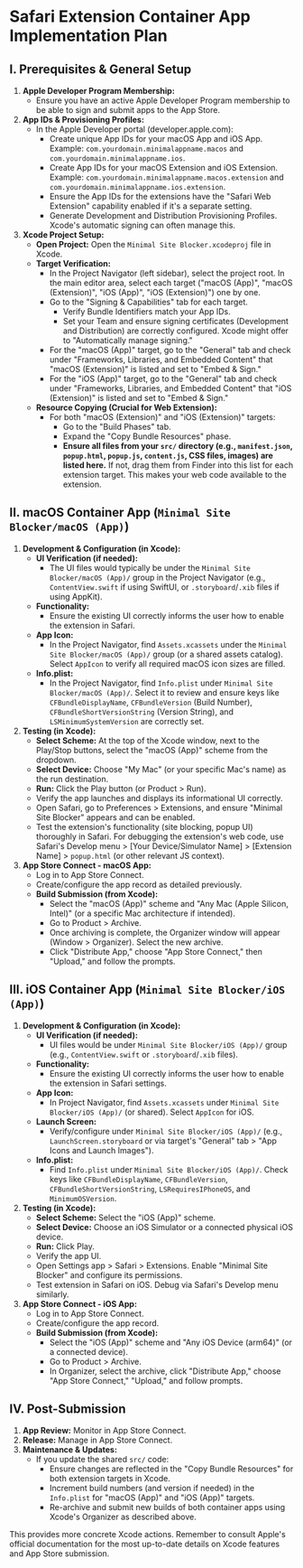 # Safari Extension Container App Implementation Plan

## I. Prerequisites & General Setup

1.  **Apple Developer Program Membership:**
    *   Ensure you have an active Apple Developer Program membership to be able to sign and submit apps to the App Store.
2.  **App IDs & Provisioning Profiles:**
    *   In the Apple Developer portal (developer.apple.com):
        *   Create unique App IDs for your macOS App and iOS App. Example: `com.yourdomain.minimalappname.macos` and `com.yourdomain.minimalappname.ios`.
        *   Create App IDs for your macOS Extension and iOS Extension. Example: `com.yourdomain.minimalappname.macos.extension` and `com.yourdomain.minimalappname.ios.extension`.
        *   Ensure the App IDs for the extensions have the "Safari Web Extension" capability enabled if it's a separate setting.
        *   Generate Development and Distribution Provisioning Profiles. Xcode's automatic signing can often manage this.
3.  **Xcode Project Setup:**
    *   **Open Project:** Open the `Minimal Site Blocker.xcodeproj` file in Xcode.
    *   **Target Verification:**
        *   In the Project Navigator (left sidebar), select the project root. In the main editor area, select each target ("macOS (App)", "macOS (Extension)", "iOS (App)", "iOS (Extension)") one by one.
        *   Go to the "Signing & Capabilities" tab for each target.
            *   Verify Bundle Identifiers match your App IDs.
            *   Set your Team and ensure signing certificates (Development and Distribution) are correctly configured. Xcode might offer to "Automatically manage signing."
        *   For the "macOS (App)" target, go to the "General" tab and check under "Frameworks, Libraries, and Embedded Content" that "macOS (Extension)" is listed and set to "Embed & Sign."
        *   For the "iOS (App)" target, go to the "General" tab and check under "Frameworks, Libraries, and Embedded Content" that "iOS (Extension)" is listed and set to "Embed & Sign."
    *   **Resource Copying (Crucial for Web Extension):**
        *   For both "macOS (Extension)" and "iOS (Extension)" targets:
            *   Go to the "Build Phases" tab.
            *   Expand the "Copy Bundle Resources" phase.
            *   **Ensure all files from your `src/` directory (e.g., `manifest.json`, `popup.html`, `popup.js`, `content.js`, CSS files, images) are listed here.** If not, drag them from Finder into this list for each extension target. This makes your web code available to the extension.

## II. macOS Container App (`Minimal Site Blocker/macOS (App)`)

1.  **Development & Configuration (in Xcode):**
    *   **UI Verification (if needed):**
        *   The UI files would typically be under the `Minimal Site Blocker/macOS (App)/` group in the Project Navigator (e.g., `ContentView.swift` if using SwiftUI, or `.storyboard`/`.xib` files if using AppKit).
    *   **Functionality:**
        *   Ensure the existing UI correctly informs the user how to enable the extension in Safari.
    *   **App Icon:**
        *   In the Project Navigator, find `Assets.xcassets` under the `Minimal Site Blocker/macOS (App)/` group (or a shared assets catalog). Select `AppIcon` to verify all required macOS icon sizes are filled.
    *   **Info.plist:**
        *   In the Project Navigator, find `Info.plist` under `Minimal Site Blocker/macOS (App)/`. Select it to review and ensure keys like `CFBundleDisplayName`, `CFBundleVersion` (Build Number), `CFBundleShortVersionString` (Version String), and `LSMinimumSystemVersion` are correctly set.
2.  **Testing (in Xcode):**
    *   **Select Scheme:** At the top of the Xcode window, next to the Play/Stop buttons, select the "macOS (App)" scheme from the dropdown.
    *   **Select Device:** Choose "My Mac" (or your specific Mac's name) as the run destination.
    *   **Run:** Click the Play button (or Product > Run).
    *   Verify the app launches and displays its informational UI correctly.
    *   Open Safari, go to Preferences > Extensions, and ensure "Minimal Site Blocker" appears and can be enabled.
    *   Test the extension's functionality (site blocking, popup UI) thoroughly in Safari. For debugging the extension's web code, use Safari's Develop menu > [Your Device/Simulator Name] > [Extension Name] > `popup.html` (or other relevant JS context).
3.  **App Store Connect - macOS App:**
    *   Log in to App Store Connect.
    *   Create/configure the app record as detailed previously.
    *   **Build Submission (from Xcode):**
        *   Select the "macOS (App)" scheme and "Any Mac (Apple Silicon, Intel)" (or a specific Mac architecture if intended).
        *   Go to Product > Archive.
        *   Once archiving is complete, the Organizer window will appear (Window > Organizer). Select the new archive.
        *   Click "Distribute App," choose "App Store Connect," then "Upload," and follow the prompts.

## III. iOS Container App (`Minimal Site Blocker/iOS (App)`)

1.  **Development & Configuration (in Xcode):**
    *   **UI Verification (if needed):**
        *   UI files would be under `Minimal Site Blocker/iOS (App)/` group (e.g., `ContentView.swift` or `.storyboard`/`.xib` files).
    *   **Functionality:**
        *   Ensure the existing UI correctly informs the user how to enable the extension in Safari settings.
    *   **App Icon:**
        *   In Project Navigator, find `Assets.xcassets` under `Minimal Site Blocker/iOS (App)/` (or shared). Select `AppIcon` for iOS.
    *   **Launch Screen:**
        *   Verify/configure under `Minimal Site Blocker/iOS (App)/` (e.g., `LaunchScreen.storyboard` or via target's "General" tab > "App Icons and Launch Images").
    *   **Info.plist:**
        *   Find `Info.plist` under `Minimal Site Blocker/iOS (App)/`. Check keys like `CFBundleDisplayName`, `CFBundleVersion`, `CFBundleShortVersionString`, `LSRequiresIPhoneOS`, and `MinimumOSVersion`.
2.  **Testing (in Xcode):**
    *   **Select Scheme:** Select the "iOS (App)" scheme.
    *   **Select Device:** Choose an iOS Simulator or a connected physical iOS device.
    *   **Run:** Click Play.
    *   Verify the app UI.
    *   Open Settings app > Safari > Extensions. Enable "Minimal Site Blocker" and configure its permissions.
    *   Test extension in Safari on iOS. Debug via Safari's Develop menu similarly.
3.  **App Store Connect - iOS App:**
    *   Log in to App Store Connect.
    *   Create/configure the app record.
    *   **Build Submission (from Xcode):**
        *   Select the "iOS (App)" scheme and "Any iOS Device (arm64)" (or a connected device).
        *   Go to Product > Archive.
        *   In Organizer, select the archive, click "Distribute App," choose "App Store Connect," "Upload," and follow prompts.

## IV. Post-Submission

1.  **App Review:** Monitor in App Store Connect.
2.  **Release:** Manage in App Store Connect.
3.  **Maintenance & Updates:**
    *   If you update the shared `src/` code:
        *   Ensure changes are reflected in the "Copy Bundle Resources" for both extension targets in Xcode.
        *   Increment build numbers (and version if needed) in the `Info.plist` for "macOS (App)" and "iOS (App)" targets.
        *   Re-archive and submit new builds of both container apps using Xcode's Organizer as described above.

This provides more concrete Xcode actions. Remember to consult Apple's official documentation for the most up-to-date details on Xcode features and App Store submission.
